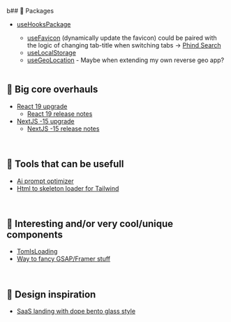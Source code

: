 b## 🐻 Packages

- [useHooksPackage](https://usehooks.com/)
  - [useFavicon](https://usehooks.com/useFavicon) (dynamically update the favicon)
    could be paired with the logic of changing tab-title  when switching tabs -> [Phind Search](https://www.phind.com/search?cache=bop1542bh6cu90jan1hi6y4c)
  - [useLocalStorage](https://usehooks.com/uselocalstorage)
  - [useGeoLocation](https://usehooks.com/usegeolocation) - Maybe when extending my own reverse geo app?

  </br>

## 🐻 Big core overhauls

- [React 19 upgrade](https://reactjs.org/blog/2022/02/23/react-19.html)
  - [React 19 release notes](https://reactjs.org/blog/2022/02/23/react-19.html#release-notes)
- [NextJS -15 upgrade](https://nextjs.org/blog/next-15)
  - [NextJS -15 release notes](https://nextjs.org/blog/next-15#release-notes)

</br>

## 🐻 Tools that can be usefull

- [Ai prompt optimizer](https://www.quartzite.ai/tools/free-ai-prompt-optimizer?ref=dailydev)
- [Html to skeleton loader for Tailwind](https://gpt-skeleton.vercel.app/generate/)

</br>

## 🐻 Interesting and/or very cool/unique components

- [TomIsLoading](https://www.hover.dev/)
- [Way to fancy GSAP/Framer stuff](https://blog.olivierlarose.com/tutorials)



</br>

## 🐻 Design inspiration

- [SaaS landing with dope bento glass style](https://www.hover.dev/templates/demo/the-startup)
